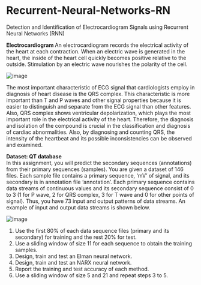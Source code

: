 # Recurrent-Neural-Networks-RN
Detection and Identification of Electrocardiogram Signals using Recurrent Neural Networks (RNN)

<b> Electrocardiogram </b>
An electrocardiogram records the electrical activity of the heart at each contraction. When an 
electric wave is generated in the heart, the inside of the heart cell quickly becomes positive 
relative to the outside. Stimulation by an electric wave nourishes the polarity of the cell.

![image](https://user-images.githubusercontent.com/91370511/159136511-ce4524ab-a0e1-45a9-b02e-2ba13cb9c808.png)

The most important characteristic of ECG signal that cardiologists employ in diagnosis of heart 
disease is the QRS complex. This characteristic is more important than T and P waves and other 
signal properties because it is easier to distinguish and separate from the ECG signal than other features.
Also, QRS complex shows ventricular depolarization, which plays the most important 
role in the electrical activity of the heart. Therefore, the diagnosis and isolation of the compound 
is crucial in the classification and diagnosis of cardiac abnormalities. Also, by diagnosing and 
counting QRS, the intensity of the heartbeat and its possible inconsistencies can be observed and 
examined.

<b> Dataset: QT database </b>
<br/>
In this assignment, you will predict the secondary sequences (annotations) from their primary 
sequences (samples). You are given a dataset of 146 files. Each sample file contains a primary 
sequence, ‘mV’ of signal, and its secondary is in annotation file ‘annotation’. Each primary 
sequence contains data streams of continuous values and its secondary sequence consist of 0 to 3
(1 for P wave, 2 for QRS complex, 3 for T wave and 0 for other points of signal). Thus, you have 
73 input and output patterns of data streams. An example of input and output data streams is 
shown below.

![image](https://user-images.githubusercontent.com/91370511/159136598-275f628a-517e-4453-a391-255365e108d5.png)


  1. Use the first 80% of each data sequence files (primary and its secondary) for training and the 
  rest 20% for test. 
  2. Use a sliding window of size 11 for each sequence to obtain the training samples.
  3. Design, train and test an Elman neural network. 
  4. Design, train and test an NARX neural network. 
  5. Report the training and test accuracy of each method. 
  6. Use a sliding window of size 5 and 21 and repeat steps 3 to 5.
